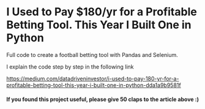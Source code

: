 # I Used to Pay $180/yr for a Profitable Betting Tool. This Year I Built One in Python

Full code to create a football betting tool with Pandas and Selenium.

I explain the code step by step in the following link

https://medium.com/datadriveninvestor/i-used-to-pay-180-yr-for-a-profitable-betting-tool-this-year-i-built-one-in-python-dda1a9b9581f

#### If you found this project useful, please give 50 claps to the article above :)
